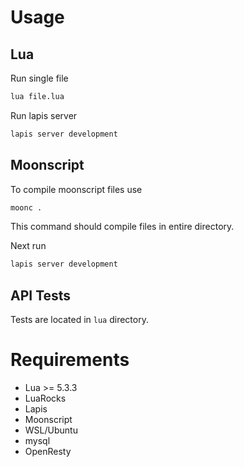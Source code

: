 # Usage

## Lua

Run single file
```bash
lua file.lua 
```

Run lapis server
```bash 
lapis server development
```

## Moonscript

To compile moonscript files use
```bash
moonc .
```
This command should compile files in entire directory. 

Next run

```bash
lapis server development
```


## API Tests

Tests are located in `lua` directory.


# Requirements

- Lua >= 5.3.3
- LuaRocks
- Lapis
- Moonscript
- WSL/Ubuntu
- mysql
- OpenResty